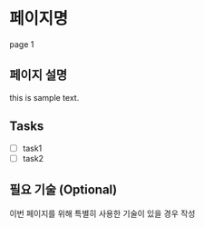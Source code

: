 # 페이지명

page 1

## 페이지 설명

this is sample text.

## Tasks

- [ ] task1
- [ ] task2

## 필요 기술 (Optional)

이번 페이지를 위해 특별히 사용한 기술이 있을 경우 작성